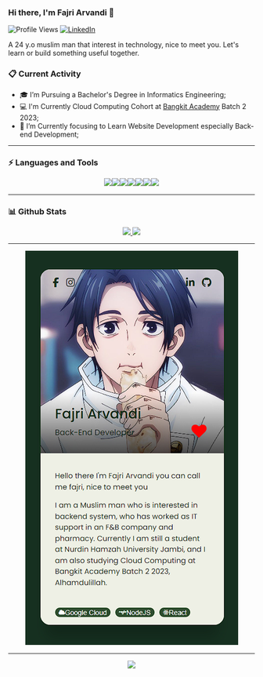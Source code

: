 ### Hi there, I'm Fajri Arvandi 👋

![Profile Views](https://komarev.com/ghpvc/?username=fajrCode)
[![LinkedIn](https://img.shields.io/badge/--linkedin?label=LinkedIn&logo=LinkedIn&style=social)](https://www.linkedin.com/in/fajri-arvandi/)

A 24 y.o muslim man that interest in technology, nice to meet you.
Let's learn or build something useful together.

### 📋 Current Activity

- 🎓 I’m Pursuing a Bachelor's Degree in Informatics Engineering;
- 💻 I'm Currently Cloud Computing Cohort at [Bangkit Academy](https://grow.google/intl/id_id/bangkit/?tab=cloud-computing) Batch 2 2023;
- 🌱 I’m Currently focusing to Learn Website Development especially Back-end Development;

---

### ⚡ Languages and Tools

<div align="center">
 <img src="https://www.svgrepo.com/show/349474/php.svg" height="50"><img src="https://www.svgrepo.com/show/355081/js.svg" height="50"><img src="https://www.svgrepo.com/show/354119/nodejs-icon.svg" height="50"><img src="https://www.svgrepo.com/show/374035/reactts.svg" height="50"><img src="https://www.svgrepo.com/show/355133/mysql.svg" height="50"><img src="https://www.svgrepo.com/show/353805/google-cloud.svg" height="50"><img src="https://www.svgrepo.com/show/452192/docker.svg" height="50">
</div>

<hr>

### 📊 Github Stats

<div align="center">
<a href="https://github.com/fajrCode">
  <img height="180em" src="https://github-readme-stats-eight-theta.vercel.app/api?username=fajrCode&show_icons=true&theme=vue-dark&include_all_commits=true&count_private=true"/>
  <img height="180em" src="https://github-readme-stats-eight-theta.vercel.app/api/top-langs/?username=fajrCode&layout=compact&langs_count=8&theme=vue-dark"/>
<!--   <img height="180em" src="https://github-readme-streak-stats.herokuapp.com/?user=fajrCode&theme=vue-dark&hide_border=true"/> -->
</a>
</div>

<hr>
<div align=center>
  <img src="./assets/images/vcard.png">
</div>

<hr>
<div align=center>
  <img src="https://www.sean-lloyd.com/assets/static/20210303-dino-game-5.8cbd2dc.ebd0b7a5a9f7f1ec142b7662189d3a79.gif" height="50">
</div>
<!-- <img src="https://www.sean-lloyd.com/assets/static/20210303-dino-game-6.8cbd2dc.4f377d819706628d9af0659786334303.gif"> -->
<!-- <img src="https://www.sean-lloyd.com/assets/static/20210303-dino-game-2.8cbd2dc.91351d5ac9153c4fc6ede3603c6fd687.gif"> -->

<!--
**fajrCode/fajrCode** is a ✨ _special_ ✨ repository because its `README.md` (this file) appears on your GitHub profile.

Here are some ideas to get you started:

- 🔭 I’m currently working on ...
- 🌱 I’m currently learning ...
- 👯 I’m looking to collaborate on ...
- 🤔 I’m looking for help with ...
- 💬 Ask me about ...
- 📫 How to reach me: ...
- 😄 Pronouns: ...
- ⚡ Fun fact: ...
-->
